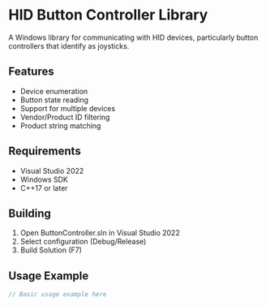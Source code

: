 # HID Button Controller Library

A Windows library for communicating with HID devices, particularly button controllers that identify as joysticks.

## Features
- Device enumeration
- Button state reading
- Support for multiple devices
- Vendor/Product ID filtering
- Product string matching

## Requirements
- Visual Studio 2022
- Windows SDK
- C++17 or later

## Building
1. Open ButtonController.sln in Visual Studio 2022
2. Select configuration (Debug/Release)
3. Build Solution (F7)

## Usage Example
```cpp
// Basic usage example here
